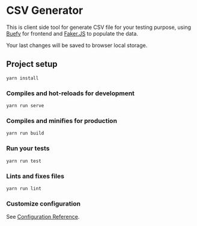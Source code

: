 # CSV Generator

This is client side tool for generate CSV file for your testing purpose, using [Buefy](https://buefy.org/) for frontend and [Faker.JS](https://github.com/marak/Faker.js/) to populate the data.

Your last changes will be saved to browser local storage.

## Project setup
```
yarn install
```

### Compiles and hot-reloads for development
```
yarn run serve
```

### Compiles and minifies for production
```
yarn run build
```

### Run your tests
```
yarn run test
```

### Lints and fixes files
```
yarn run lint
```

### Customize configuration
See [Configuration Reference](https://cli.vuejs.org/config/).
